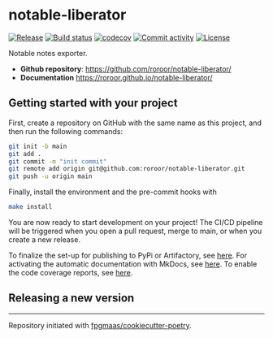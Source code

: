 # notable-liberator

[![Release](https://img.shields.io/github/v/release/roroor/notable-liberator)](https://img.shields.io/github/v/release/roroor/notable-liberator)
[![Build status](https://img.shields.io/github/actions/workflow/status/roroor/notable-liberator/main.yml?branch=main)](https://github.com/roroor/notable-liberator/actions/workflows/main.yml?query=branch%3Amain)
[![codecov](https://codecov.io/gh/roroor/notable-liberator/branch/main/graph/badge.svg)](https://codecov.io/gh/roroor/notable-liberator)
[![Commit activity](https://img.shields.io/github/commit-activity/m/roroor/notable-liberator)](https://img.shields.io/github/commit-activity/m/roroor/notable-liberator)
[![License](https://img.shields.io/github/license/roroor/notable-liberator)](https://img.shields.io/github/license/roroor/notable-liberator)

Notable notes exporter.

- **Github repository**: <https://github.com/roroor/notable-liberator/>
- **Documentation** <https://roroor.github.io/notable-liberator/>

## Getting started with your project

First, create a repository on GitHub with the same name as this project, and then run the following commands:

```bash
git init -b main
git add .
git commit -m "init commit"
git remote add origin git@github.com:roroor/notable-liberator.git
git push -u origin main
```

Finally, install the environment and the pre-commit hooks with

```bash
make install
```

You are now ready to start development on your project!
The CI/CD pipeline will be triggered when you open a pull request, merge to main, or when you create a new release.

To finalize the set-up for publishing to PyPi or Artifactory, see [here](https://fpgmaas.github.io/cookiecutter-poetry/features/publishing/#set-up-for-pypi).
For activating the automatic documentation with MkDocs, see [here](https://fpgmaas.github.io/cookiecutter-poetry/features/mkdocs/#enabling-the-documentation-on-github).
To enable the code coverage reports, see [here](https://fpgmaas.github.io/cookiecutter-poetry/features/codecov/).

## Releasing a new version



---

Repository initiated with [fpgmaas/cookiecutter-poetry](https://github.com/fpgmaas/cookiecutter-poetry).
